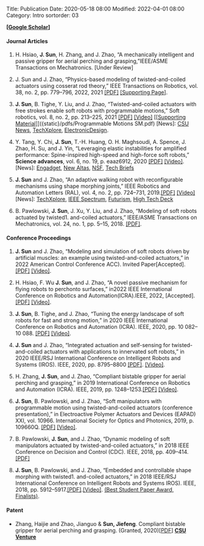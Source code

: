 Title: Publication
Date: 2020-05-18 08:00
Modified: 2022-04-01 08:00
Category: Intro
sortorder: 03

 **[[Google Scholar](https://scholar.google.com/citations?user=fjUoHOsAAAAJ&hl=en)]**

#### Journal Articles

1. H.  Hsiao, **J. Sun**,  H.  Zhang,  and  J.  Zhao,  “A  mechanically  intelligent  and  passive  gripper for aerial perching and grasping,”IEEE/ASME Transactions on Mechatronics. [Under Review]

1. J. Sun and J. Zhao, “Physics-based modeling of twisted-and-coiled actuators using cosserat rod theory,” IEEE Transactions on Robotics, vol. 38, no. 2, pp. 779–796, 2022, 2021 [[<u>PDF</u>]]({static}/pdfs/sun2022physics.pdf) [[<u>Supporting Page</u>]]({filename}/category/TCA_TRO.md).

1. **J. Sun**, B. Tighe, Y. Liu, and J. Zhao, “Twisted-and-coiled actuators with free strokes enable soft robots with programmable motions,” Soft robotics, vol. 8, no. 2, pp. 213–225, 2021  [[<u>PDF</u>]]({static}/pdfs/sun2021twisted.pdf) [[<u>Video</u>]](https://youtu.be/M3MFRgYEnIk) [[<u>Supporting Material</u>]]({static}/pdfs/Programmable Motions SM.pdf) [News]: [CSU News](https://engr.source.colostate.edu/soft-robots-can-flex-artificial-muscles-made-from-sewing-thread/), [TechXplore](https://techxplore.com/news/2020-07-artificial-muscle-thread-enables-motions.html), [ElectronicDesign](https://www.electronicdesign.com/industrial-automation/article/21147106/electronic-design-coiled-conductivethread-actuators-eerily-emulate-muscle-motion). 

1. Y. Tang, Y. Chi, **J. Sun**, T.-H. Huang, O. H. Maghsoudi, A. Spence, J. Zhao, H. Su, and J. Yin, “Leveraging elastic instabilities for amplified performance: Spine-inspired high-speed and high-force soft robots,” **Science advances**, vol. 6, no. 19, p. eaaz6912, 2020 [[<u>PDF</u>]]({static}/pdfs/tang2020leveraging.pdf) [[<u>Video</u>]](https://youtu.be/Z5QAwAOxORo). [News]: [Engadget](https://www.engadget.com/soft-cheetah-robot-flexible-spine-ncsu-180005178.html?guce_referrer=aHR0cHM6Ly9qaWV5aW4ud29yZHByZXNzLm5jc3UuZWR1L3B1YmxpY2F0aW9ucy8&guce_referrer_sig=AQAAAGpvjcXKvjyCsTniIl2WgrMVSRGl-b7m0TAFvNxGXgJ0sMgAtxwoTmFe757_Uj0PseriC8bNhjmelDRcisXzviyhZOF_pVG_gEzUM0U8W_UWIPC67NlHFDWn8MxW-y8viZeCuC3y97YV4ImrEy7jJLTCfjlSUI1HN4gEwHWVk-od&guccounter=2), [New Altas](https://newatlas.com/robotics/leap-cheetah-soft-bodied-robot/), [NSF](https://www.nsf.gov/discoveries/disc_summ.jsp?cntn_id=300598&org=NSF&from=news), [Tech Briefs](https://www.techbriefs.com/component/content/article/tb/stories/blog/36930)

1. **J. Sun** and J. Zhao, “An adaptive walking robot with reconfigurable mechanisms using shape morphing joints,” IEEE Robotics and Automation Letters (RAL), vol. 4, no. 2, pp. 724–731, 2019.[[<u>PDF</u>]]({static}/pdfs/sun2019adaptive.pdf) [[<u>Video</u>]](https://youtu.be/igZG-D9EWXI) [News]: [TechXplore](https://techxplore.com/news/2019-02-shape-morphing-joints-small-robots-ace.html), [IEEE Spectrum](https://spectrum.ieee.org/automaton/robotics/robotics-hardware/robot-melts-its-bones-to-change-how-it-walks), [Futurism](https://futurism.com/the-byte/robot-melt-bones-avoid-obstacles), [High Tech Deck](https://hightechdeck.com/adaptive-robot-melts-solidifies-its-bones-on-the-fly-to-avoid-obstacles/)

1. B. Pawlowski, **J. Sun**, J. Xu, Y. Liu, and J. Zhao, “Modeling of soft robots actuated by twisted1. and-coiled actuators,” IEEE/ASME Transactions on Mechatronics, vol. 24, no. 1, pp. 5–15, 2018. [[<u>PDF</u>]]({static}/pdfs/pawlowski2018modeling.pdf).

#### Conference Proceedings 
1. **J. Sun** and J. Zhao, “Modeling and simulation of soft robots driven by artificial muscles: an example using twisted-and-coiled actuators,” in 2022 American Control Conference ACC). Invited Paper[Accepted].[[<u>PDF</u>]]({static}/pdfs/sun2022modeling.pdf) [[<u>Video</u>]](https://youtu.be/FfRRqfR8YXw).
 
1. H. Hsiao, F. Wu  **J. Sun**, and J. Zhao, “A novel passive mechanism for flying robots to perchonto surfaces,” in2022 IEEE International Conference on Robotics and Automation(ICRA).IEEE, 2022, [Accepted].[[<u>PDF</u>]]({static}/pdfs/Hsiao2022novel.pdf) [[<u>Video</u>]](https://youtu.be/oeuBp__kTSs).
 
1. **J. Sun**, B. Tighe, and J. Zhao, “Tuning the energy landscape of soft robots for fast and strong motion,” in 2020 IEEE International Conference on Robotics and Automation (ICRA). IEEE, 2020, pp. 10 082–10 088.  [[<u>PDF</u>]]({static}/pdfs/sun2020tuning.pdf) [[<u>Video</u>]](https://youtu.be/ltEVEZvpb-k).

1. **J. Sun** and J. Zhao, “Integrated actuation and self-sensing for twisted-and-coiled actuators with applications to innervated soft robots,” in 2020 IEEE/RSJ International Conference on Intelligent Robots and Systems (IROS). IEEE, 2020, pp. 8795–8800 [[<u>PDF</u>]]({static}/pdfs/sun2020integrated.pdf). [[<u>Video</u>]](https://youtu.be/WyPtp2IQqPo).

1. H. Zhang, **J. Sun**, and J. Zhao, “Compliant bistable gripper for aerial perching and grasping,” in 2019 International Conference on Robotics and Automation (ICRA). IEEE, 2019, pp. 1248–1253.[[<u>PDF</u>]]({static}/pdfs/zhang2019compliant.pdf) [[<u>Video</u>]](https://youtu.be/xVknr4ocNZA).

1. **J. Sun**, B. Pawlowski, and J. Zhao, “Soft manipulators with programmable motion using twisted-and-coiled actuators (conference presentation),” in Electroactive Polymer Actuators and Devices (EAPAD) XXI, vol. 10966. International Society for Optics and Photonics, 2019, p. 109660Q. [[<u>PDF</u>]]({static}/pdfs/SPIE_JiefengSun.pdf) [[<u>Video</u>]](https://youtu.be/vGBdW0blAe8).

1. B. Pawlowski, **J. Sun**, and J. Zhao, “Dynamic modeling of soft manipulators actuated by twisted-and-coiled actuators,” in 2018 IEEE Conference on Decision and Control (CDC). IEEE, 2018, pp. 409–414.[[<u>PDF</u>]]({static}/pdfs/pawlowski2018dynamic.pdf) 


1. **J. Sun**, B. Pawlowski, and J. Zhao, “Embedded and controllable shape morphing with twisted1. and-coiled actuators,” in 2018 IEEE/RSJ International Conference on Intelligent Robots and Systems IROS). IEEE, 2018, pp. 5912–5917.[[<u>PDF</u>]]({static}/pdfs/sun2018embedded.pdf).[[<u>Video</u>]](https://youtu.be/RK1Jnvfy6J4). [(Best Student Paper Award, Finalists)](https://www.iros2018.org/awards).



#### Patent

- Zhang, Haijie and Zhao, Jianguo & **Sun, Jiefeng**. Compliant bistable gripper for aerial perching and grasping. (Granted, 2020)[[<u>PDF</u>]]({static}/pdfs/zhang2020compliant_patent.pdf) [__CSU Venture__](https://csuventures.org/project/compliant-bistable-gripper-for-aerial-robot-perching-and-grasping/)








